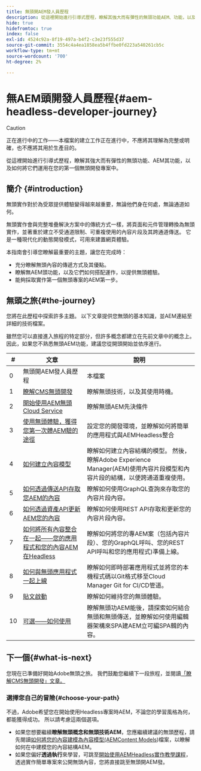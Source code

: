 ```yaml
---
title: 無頭開AEM發人員歷程
description: 從這裡開始進行引導式歷程，瞭解其強大而有彈性的無頭功能AEM、功能，以及如何在您的第一個開發專案中運用這些功能。
hide: true
hidefromtoc: true
index: false
exl-id: 4524c92a-8f19-497a-b4f2-c3e23f555d37
source-git-commit: 3554c4a4ea1858ea5b4ffbe0fd223a540261cb5c
workflow-type: tm+mt
source-wordcount: '700'
ht-degree: 2%

---
```


# 無AEM頭開發人員歷程{#aem-headless-developer-journey}

>[!CAUTION]
>
>正在進行中的工作——本檔案的建立工作正在進行中，不應將其理解為完整或明確，也不應將其用於生產目的。

從這裡開始進行引導式歷程，瞭解其強大而有彈性的無頭功能、AEM其功能，以及如何將它們運用在您的第一個無頭開發專案中。

## 簡介 {#introduction}

無頭實作對於為受眾提供體驗變得越來越重要，無論他們身在何處，無論通道如何。

無頭實作會與完整堆疊解決方案中的傳統方式一樣，將頁面和元件管理轉換為無頭實作，並著重於建立不受通道限制、可重複使用的內容片段及其跨通道傳送。 它是一種現代化的動態開發模式，可用來建置網頁體驗。

本指南會引導您瞭解最重要的主題，讓您在完成時：

* 充分瞭解無頭內容的傳遞方式及其優點。
* 瞭解無AEM頭功能，以及它們如何搭配運作，以提供無頭體驗。
* 能夠採取實作第一個無頭專案的AEM第一步。

## 無頭之旅{#the-journey}

您將在此歷程中探索許多主題。 以下文章提供您無頭的基本知識，並AEM連結至詳細的技術檔案。

雖然您可以直接進入旅程的特定部分，但許多概念都建立在先前文章中的概念上。 因此，如果您不熟悉無頭AEM功能，建議您從開頭開始並依序進行。

| # | 文章 | 說明 |
|---|---|---|
| 0 | 無頭開AEM發人員歷程 | 本檔案 |
| 1 | [瞭解CMS無頭開發](learn-about.md) | 瞭解無頭技術，以及其使用時機。 |
| 2 | [開始使用AEM無頭Cloud Service](getting-started.md) | 瞭解無頭AEM先決條件 |
| 3 | [使用無頭體驗，獲得您第一次體AEM驗的途徑](path-to-first-experience.md) | 設定您的開發環境，並瞭解如何將簡單的應用程式與AEMHeadless整合 |
| 4 | [如何建立內容模型](model-your-content.md) | 瞭解如何建立內容結構的模型。 然後，瞭解Adobe Experience Manager(AEM)使用內容片段模型和內容片段的結構，以便跨通道重複使用。 |
| 5 | [如何透過傳送API存取您AEM的內容](access-your-content.md) | 瞭解如何使用GraphQL查詢來存取您的內容片段內容。 |
| 6 | [如何透過資產API更新AEM您的內容](update-your-content.md) | 瞭解如何使用REST API存取和更新您的內容片段內容。 |
| 7 | [如何將所有內容整合在一起——您的應用程式和您的內容AEM在Headless](put-it-all-together.md) | 瞭解如何將您的專AEM案（包括內容片段）、您的GraphQL呼叫、您的REST API呼叫和您的應用程式)準備上線。 |
| 8 | [如何與無頭應用程式一起上線](go-live.md) | 瞭解如何即時部署應用程式並將您的本機程式碼以Git格式移至Cloud Manager Git for CI/CD管道。 |
| 9 | [貼文啟動](post-launch.md) | 瞭解如何維持您的無頭體驗。 |
| 10 | [可選——如何使用](create-spa.md) | 瞭解無頭功AEM能後，請探索如何結合無頭和無頭傳送，並瞭解如何使用編輯器架構來SPA建AEM立可編SPA輯的內容。 |

## 下一個{#what-is-next}

您現在已準備好開始Adobe無頭之旅。 我們鼓勵您繼續下一段旅程，並閱讀[「瞭解CMS無頭開發」文章。](learn-about.md)

### 選擇您自己的冒險{#choose-your-path}

不過，Adobe希望您在開始使用Headless專案時AEM，不論您的學習風格為何，都能獲得成功。 所以請考慮這兩個選項。

* 如果您想要繼續&#x200B;**瞭解無頭概念和無頭技術AEM**，您應繼續建議的無頭歷程，請先閱讀[如何將您的內容建模為內容模型(AEMContent Models](model-your-content.md))檔案，以瞭解如何在中建模您的內容結構AEM。
* 如果您偏好&#x200B;**透過執行**&#x200B;來學習，可跳至[開始使用AEMHeadless實作教學課程](https://experienceleague.adobe.com/docs/experience-manager-learn/getting-started-with-aem-headless/graphql/multi-step/overview.html)，透過實作簡單專案來公開無頭內容，您將直接跳至無頭開AEM發。
